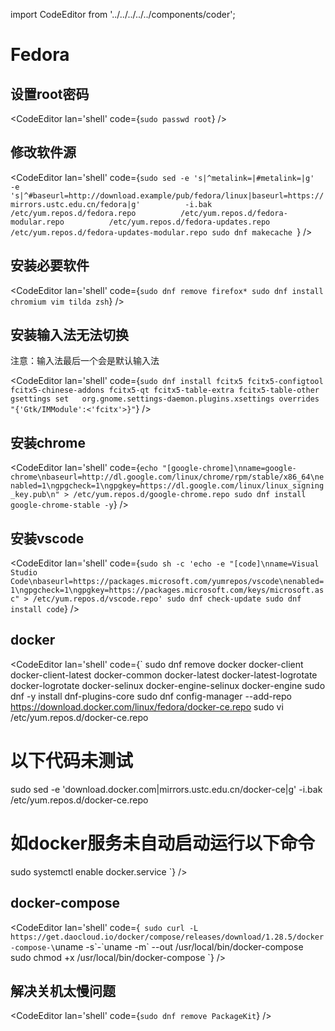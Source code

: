 import CodeEditor from '../../../../../components/coder';

# Fedora

## 设置root密码

<CodeEditor lan='shell' code={`
sudo passwd root
`} />

## 修改软件源

<CodeEditor lan='shell' code={`
sudo sed -e 's|^metalink=|#metalink=|g'          -e 's|^#baseurl=http://download.example/pub/fedora/linux|baseurl=https://mirrors.ustc.edu.cn/fedora|g'          -i.bak          /etc/yum.repos.d/fedora.repo          /etc/yum.repos.d/fedora-modular.repo          /etc/yum.repos.d/fedora-updates.repo          /etc/yum.repos.d/fedora-updates-modular.repo
sudo dnf makecache 
`} />

## 安装必要软件

<CodeEditor lan='shell' code={`
sudo dnf remove firefox*
sudo dnf install chromium vim tilda zsh
`} />

## 安装输入法无法切换

注意：输入法最后一个会是默认输入法

<CodeEditor lan='shell' code={`
sudo dnf install fcitx5 fcitx5-configtool fcitx5-chinese-addons fcitx5-qt fcitx5-table-extra fcitx5-table-other
gsettings set   org.gnome.settings-daemon.plugins.xsettings overrides   "{'Gtk/IMModule':<'fcitx'>}"
`} />

## 安装chrome

<CodeEditor lan='shell' code={`
echo "[google-chrome]\nname=google-chrome\nbaseurl=http://dl.google.com/linux/chrome/rpm/stable/x86_64\nenabled=1\ngpgcheck=1\ngpgkey=https://dl.google.com/linux/linux_signing_key.pub\n" > /etc/yum.repos.d/google-chrome.repo
sudo dnf install google-chrome-stable -y
`} />

## 安装vscode

<CodeEditor lan='shell' code={`
sudo sh -c 'echo -e "[code]\nname=Visual Studio Code\nbaseurl=https://packages.microsoft.com/yumrepos/vscode\nenabled=1\ngpgcheck=1\ngpgkey=https://packages.microsoft.com/keys/microsoft.asc" > /etc/yum.repos.d/vscode.repo'
sudo dnf check-update
sudo dnf install code
`} />

## docker

<CodeEditor lan='shell' code={`
sudo dnf remove docker                   docker-client                   docker-client-latest                   docker-common                   docker-latest                   docker-latest-logrotate                   docker-logrotate                   docker-selinux                   docker-engine-selinux                   docker-engine
sudo dnf -y install dnf-plugins-core
sudo dnf config-manager     --add-repo     https://download.docker.com/linux/fedora/docker-ce.repo
sudo vi /etc/yum.repos.d/docker-ce.repo
# 以下代码未测试
sudo sed -e 'download.docker.com|mirrors.ustc.edu.cn/docker-ce|g'          -i.bak          /etc/yum.repos.d/docker-ce.repo
# 如docker服务未自动启动运行以下命令
sudo systemctl enable docker.service
`} />

## docker-compose

<CodeEditor lan='shell' code={`
sudo curl -L https://get.daocloud.io/docker/compose/releases/download/1.28.5/docker-compose-\`uname -s\`-\`uname -m\` --out /usr/local/bin/docker-compose
sudo chmod +x /usr/local/bin/docker-compose
`} />

## 解决关机太慢问题

<CodeEditor lan='shell' code={`
sudo dnf remove PackageKit
`} />
